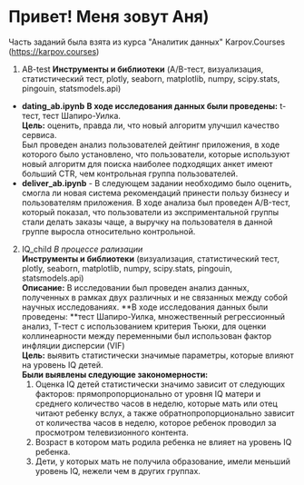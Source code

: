 # Привет! Меня зовут Аня)
Часть заданий была взята из курса "Аналитик данных" Karpov.Courses (https://karpov.courses)
1. AB-test
  **Инструменты и библиотеки** (A/B-тест, визуализация, статистический тест, plotly, seaborn, matplotlib, numpy, scipy.stats, pingouin, statsmodels.api)
- **dating_ab.ipynb**
  **В ходе исследования данных были проведены:** t-тест, тест Шапиро-Уилка.  
  **Цель:** оценить, правда ли, что новый алгоритм улучшил качество сервиса.  
  Был проведен анализ пользователей дейтинг приложения, в ходе которого было установлено, что пользователи, которые используют новый алгоритм для поиска наиболее подходящих анкет имеют больший CTR, чем контрольная группа пользователей.  
- **deliver_ab.ipynb** - В следующем задании необходимо было оценить, смогла ли новая система рекомендаций принести пользу бизнесу и пользователям приложения. В ходе анализа был проведен A/B-тест, который показал, что пользователи из эксприментальной группы стали делать заказы чаще, а выручку на пользователя в данной группе выросла относительно контрольной.   
2.  IQ_child *В процессе рализации*  
  **Инструменты и библиотеки** (визуализация, статистический тест, plotly, seaborn, matplotlib, numpy, scipy.stats, pingouin, statsmodels.api)  
   **Описание:** В исследовании был проведен анализ данных, полученных в рамках двух различных и не связанных между собой научных исследованиях.
   **В ходе исследования данных были проведены: **тест Шапиро-Уилка, множественный регрессионный анализ, Т-тест с использованием критерия Тьюки, для оценки коллинеарности между переменными был использован фактор инфляции дисперсии (VIF)  
   **Цель:** выявить статистически значимые параметры, которые влияют на уровень IQ детей.  
   **Были выявлены следующие закономерности:**  
    1. Оценка IQ детей статистически значимо зависит от следующих факторов: прямопропорционально от уровня IQ матери и среднего количество часов в неделю, которые мать или отец читают ребенку вслух, а также обратнопропорционально зависит от количества часов в неделю, которое ребенок проводил за просмотром телевизионного контента.  
    2. Возраст в котором мать родила ребенка не влияет на уровень IQ ребенка.  
    3. Дети, у которых мать не получила образование, имели меньший уровень IQ, нежели чем в других группах.  

